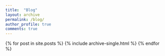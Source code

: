 ```yaml
---
title:  "Blog"
layout: archive
permalink: /blog/
author_profile: true
comments: true
---
```


{% for post in site.posts %}
  {% include archive-single.html %}
{% endfor %}
